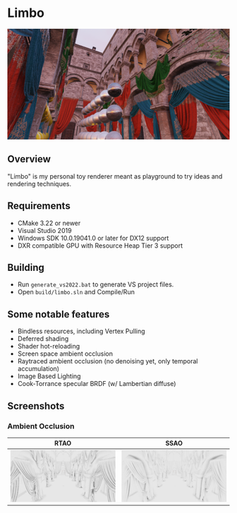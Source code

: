 # Limbo

![picture](images/main.png)

## Overview
"Limbo" is my personal toy renderer meant as playground to try ideas and rendering techniques.

## Requirements
- CMake 3.22 or newer
- Visual Studio 2019
- Windows SDK 10.0.19041.0 or later for DX12 support
- DXR compatible GPU with Resource Heap Tier 3 support
 
## Building
- Run `generate_vs2022.bat` to generate VS project files.
- Open `build/limbo.sln` and Compile/Run

## Some notable features
- Bindless resources, including Vertex Pulling
- Deferred shading
- Shader hot-reloading
- Screen space ambient occlusion
- Raytraced ambient occlusion (no denoising yet, only temporal accumulation)
- Image Based Lighting
- Cook-Torrance specular BRDF (w/ Lambertian diffuse)
 
## Screenshots
### Ambient Occlusion
| RTAO | SSAO |
|------|------|
| ![Multiple Lights](images/rtao.jpg) | ![Multiple Lights](images/ssao.png) |

